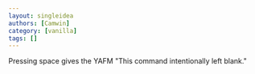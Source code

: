 ```yaml
---
layout: singleidea
authors: [Camwin]
category: [vanilla]
tags: []
---
```

Pressing space gives the YAFM "This command intentionally left blank."
